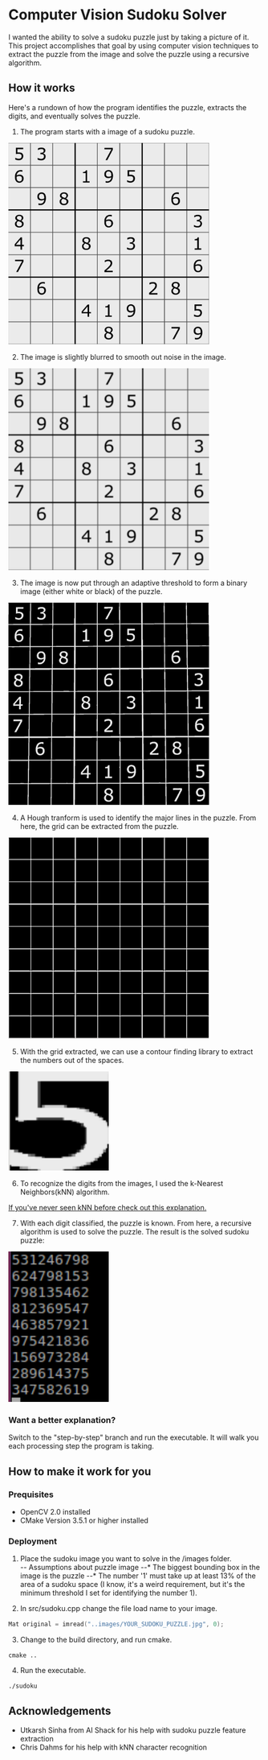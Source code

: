 # Computer Vision Sudoku Solver
I wanted the ability to solve a sudoku puzzle just by taking a picture of it.  This project accomplishes that goal by using computer vision techniques to extract the puzzle from the image and solve the puzzle using a recursive algorithm.

## How it works
Here's a rundown of how the program identifies the puzzle, extracts the digits, and eventually solves the puzzle.
1. The program starts with a image of a sudoku puzzle.

<img src="https://github.com/davidjevans/sudoku_solver/blob/master/explanation_images/original.png" width="400">

2. The image is slightly blurred to smooth out noise in the image.
<img src="https://github.com/davidjevans/sudoku_solver/blob/master/explanation_images/blurred.png" width="400">

3. The image is now put through an adaptive threshold to form a binary image (either white or black) of the puzzle.
<img src="https://github.com/davidjevans/sudoku_solver/blob/master/explanation_images/threshed.png" width="400">

4. A Hough tranform is used to identify the major lines in the puzzle.  From here, the grid can be extracted from the puzzle.
<img src="https://github.com/davidjevans/sudoku_solver/blob/master/explanation_images/grid.png" width="400">

5. With the grid extracted, we can use a contour finding library to extract the numbers out of the spaces.
<img src="https://github.com/davidjevans/sudoku_solver/blob/master/explanation_images/number.png" width="200">

6. To recognize the digits from the images, I used the k-Nearest Neighbors(kNN) algorithm.

[If you've never seen kNN before check out this explanation.](https://kevinzakka.github.io/2016/07/13/k-nearest-neighbor)

7. With each digit classified, the puzzle is known.  From here, a recursive algorithm is used to solve the puzzle.  The result is the solved sudoku puzzle:
<img src="https://github.com/davidjevans/sudoku_solver/blob/master/explanation_images/solution.png" width="200">

### Want a better explanation?
Switch to the "step-by-step" branch and run the executable.  It will walk you each processing step the program is taking.

## How to make it work for you
### Prequisites
* OpenCV 2.0 installed
* CMake Version 3.5.1 or higher installed
### Deployment
1. Place the sudoku image you want to solve in the /images folder.  
-- Assumptions about puzzle image
--* The biggest bounding box in the image is the puzzle
--* The number '1' must take up at least 13% of the area of a sudoku space (I know, it's a weird requirement, but it's the minimum threshold I set for identifying the number 1).

2. In src/sudoku.cpp change the file load name to your image.
```c++
Mat original = imread("..images/YOUR_SUDOKU_PUZZLE.jpg", 0);
```
3. Change to the build directory, and run cmake.
```
cmake ..
```
4. Run the executable.
```
./sudoku
```

## Acknowledgements
* Utkarsh Sinha from AI Shack for his help with sudoku puzzle feature extraction
* Chris Dahms for his help with kNN character recognition

